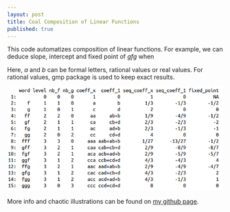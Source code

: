 ```yaml
---
layout: post
title: Coal Composition of Linear Functions
published: true
---
```

This code automatizes composition of linear functions.
For example, we can deduce slope, intercept and fixed point of *gfg* when

Here, *a* and *b* can be formal letters, rational values or real values.
For rational values, gmp package is used to keep exact results.

<center><a href="https://github.com/ahstat/coal" target="_blank"><img src="../images/2017-10-11-Coal/df_example.png" alt="example of data frame obtained with the code"/></a></center>

More info and chaotic illustrations can be found on <a href="https://github.com/ahstat/coal">my github page</a>.
